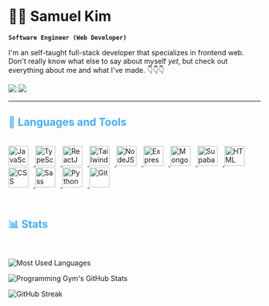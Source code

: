 # 👨‍💻 Samuel Kim

<!-- <p align="center">
  <img align="center" alt="visitors" src="https://gpvc.arturio.dev/ssamkkim" />
</p> -->

**`Software Engineer (Web Developer)`**

I'm an self-taught full-stack developer that specializes in frontend web. Don't really know what else to say about myself _yet_, but check out everything about me and what I've made. 👇👇👇

<p>
  <a href="https://www.twitter.com/scammoXX" target="_blank" rel="noreferrer"><img
  src="https://img.shields.io/twitter/follow/scammoXX?logo=twitter&style=for-the-badge&color=0891b2&labelColor=1c1917"
  /></a>
  <a href="https://www.twitter.com/scammo_XX_" target="_blank" rel="noreferrer"><img
  src="https://img.shields.io/twitter/follow/scammo_?logo=twitter&style=for-the-badge&color=0891b2&labelColor=1c1917"
  /></a>
  <!-- <a href="https://www.linkedin.com/in/samuel-kim-a1b1a1252/">
   <img src="https://img.shields.io/badge/linkedin-%230077B5.svg?&style=for-the-badge&logo=linkedin&logoColor=white" alt="LinkedIn" />  
  </a> -->
</p>

---

<!-- Languages and Tools -->

<h2 style="color: #44AEFB">🧰 Languages and Tools</h2>
<br>   
<!-- Icons Resources -->
<!-- https://devicon.dev/ -->
<!-- https://cdn.jsdelivr.net/npm/simple-icons@v3/icons/ -->
<div>
  <a href="https://developer.mozilla.org/en-US/docs/Web/JavaScript" target="_blank" rel="noreferrer">
      <img  alt="JavaScript" height="40px" style="padding-right:10px;" src="https://cdn.jsdelivr.net/gh/devicons/devicon/icons/javascript/javascript-plain.svg"/>
  </a>
  <a href="https://www.typescriptlang.org/" target="_blank" rel="noreferrer">
      <img  alt="TypeScript" height="40px" style="padding-right:10px; ;" src="https://cdn.jsdelivr.net/gh/devicons/devicon/icons/typescript/typescript-plain.svg"/>
  </a>
  <a href="https://reactjs.org/" target="_blank" rel="noreferrer">
      <img  alt="ReactJS" height="40px" style="padding-right:10px;" src="https://cdn.jsdelivr.net/gh/devicons/devicon/icons/react/react-original.svg" />
  </a>
  <a href="https://tailwindcss.com/" target="_blank" rel="noreferrer">
      <img  alt="TailwindCSS" height="40px" style="padding-right:10px;" src="https://raw.githubusercontent.com/danielcranney/readme-generator/main/public/icons/skills/tailwindcss-colored.svg"/>
  </a>
  <a href="https://nodejs.org/en/" target="_blank" rel="noreferrer">
      <img  alt="NodeJS" height="40px" style="padding-right:10px;" src="https://cdn.jsdelivr.net/gh/devicons/devicon/icons/nodejs/nodejs-original.svg"/>
  </a>
  <a href="https://expressjs.com/" target="_blank" rel="noreferrer">
      <img alt="ExpressJS" height="40px" style="padding-right:10px;" src="https://raw.githubusercontent.com/danielcranney/readme-generator/main/public/icons/skills/express-colored.svg"/>
  </a>
  <a href="https://www.mongodb.com/" target="_blank" rel="noreferrer">
      <img  alt="MongoDB" height="40px" style="padding-right:10px;" src="https://cdn.jsdelivr.net/gh/devicons/devicon/icons/mongodb/mongodb-original.svg"/>
  </a>
  <a href="https://supabase.io/" target="_blank" rel="noreferrer">
      <img  alt="Supabase" height="40px" style="padding-right:10px;" src="https://raw.githubusercontent.com/danielcranney/readme-generator/main/public/icons/skills/supabase-colored.svg"/>
  </a>
  <a href="https://developer.mozilla.org/en-US/docs/Web/HTML" target="_blank" rel="noreferrer">
      <img  alt="HTML" height="40px" style="padding-right:10px;" src="https://cdn.jsdelivr.net/gh/devicons/devicon/icons/html5/html5-original.svg"/>
  </a>
  <a href="https://developer.mozilla.org/en-US/docs/Web/CSS" target="_blank" rel="noreferrer">
      <img  alt="CSS" height="40px" style="padding-right:10px;" src="https://cdn.jsdelivr.net/gh/devicons/devicon/icons/css3/css3-original.svg"/>
  </a>
  <a href="https://sass-lang.com/" target="_blank" rel="noreferrer">
      <img  alt="Sass" height="40px" style="padding-right:10px;" src="https://cdn.jsdelivr.net/gh/devicons/devicon/icons/sass/sass-original.svg"/>
  </a>
  <a href="https://www.python.org/" target="_blank" rel="noreferrer">
      <img  alt="Python" height="40px" style="padding-right:10px;" src="https://cdn.jsdelivr.net/gh/devicons/devicon/icons/python/python-original.svg"/>
  </a>
  <a href="https://git-scm.com/" target="_blank" rel="noreferrer">
      <img  alt="Git" height="40px" style="padding-right:10px;" src="https://cdn.jsdelivr.net/gh/devicons/devicon/icons/git/git-original.svg"/>
  </a>

</div>

<br>

#

<!-- Statistics -->

<h2 style="color: #44AEFB">📊 Stats</h2>
<br>
<!-- Begin Stats Cards -->
<!-- Resources:  -->
<!-- Github & Languages Stats: https://github.com/anuraghazra/github-readme-stats -->
<!-- Streak Stats: https://github.com/denvercoder1/github-readme-streak-stats -->
<!-- Change the value after ?username= to your GitHub username. -->
<div class="stats">

![Most Used Languages](https://github-readme-stats.vercel.app/api/top-langs/?username=ssamkkim&layout=compact&show_icons=true&theme=algolia&border_radius=20)

![Programming Gym's GitHub Stats](https://github-readme-stats.vercel.app/api?username=ssamkkim&hide=stars&count_private=true&show_icons=true&theme=algolia&border_radius=20)

![GitHub Streak](https://streak-stats.demolab.com?user=ssamkkim&count_private=true&theme=algolia&border_radius=20)

</div>
<!--  End Stats Cards -->
